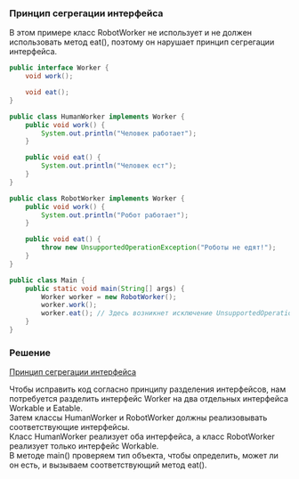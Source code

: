 ### Принцип сегрегации интерфейса

В этом примере класс RobotWorker не использует и не должен использовать метод eat(), поэтому он нарушает принцип сегрегации интерфейса.

```java
public interface Worker {
    void work();

    void eat();
}

public class HumanWorker implements Worker {
    public void work() {
        System.out.println("Человек работает");
    }

    public void eat() {
        System.out.println("Человек ест");
    }
}

public class RobotWorker implements Worker {
    public void work() {
        System.out.println("Робот работает");
    }

    public void eat() {
        throw new UnsupportedOperationException("Роботы не едят!");
    }
}

public class Main {
    public static void main(String[] args) {
        Worker worker = new RobotWorker();
        worker.work();
        worker.eat(); // Здесь возникнет исключение UnsupportedOperationException
    }
}

```

### Решение
[Принцип сегрегации интерфейса](#Принцип-сегрегации-интерфейса)

Чтобы исправить код согласно принципу разделения интерфейсов,
нам потребуется разделить интерфейс Worker на два отдельных интерфейса 
Workable и Eatable.   
Затем классы HumanWorker и RobotWorker должны реализовывать соответствующие интерфейсы.  
Класс HumanWorker реализует оба интерфейса, 
а класс RobotWorker реализует только интерфейс Workable.  
В методе main() проверяем тип объекта, чтобы определить, может ли он есть, 
и вызываем соответствующий метод eat().
